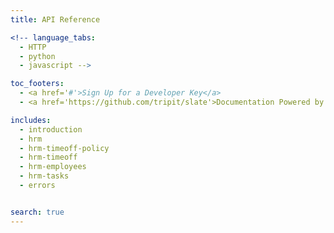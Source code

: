 ```yaml
---
title: API Reference

<!-- language_tabs:
  - HTTP
  - python
  - javascript -->

toc_footers:
  - <a href='#'>Sign Up for a Developer Key</a>
  - <a href='https://github.com/tripit/slate'>Documentation Powered by Slate</a>

includes:
  - introduction
  - hrm
  - hrm-timeoff-policy
  - hrm-timeoff
  - hrm-employees
  - hrm-tasks
  - errors


search: true
---
```


